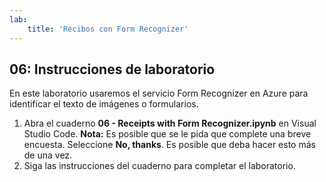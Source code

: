 ```yaml
---
lab:
    title: 'Recibos con Form Recognizer'
---
```


## 06: Instrucciones de laboratorio
En este laboratorio usaremos el servicio Form Recognizer en Azure para identificar el texto de imágenes o formularios.

1.  Abra el cuaderno **06 - Receipts with Form Recognizer.ipynb** en Visual Studio Code. 
    **Nota:** Es posible que se le pida que complete una breve encuesta. Seleccione **No, thanks**. Es posible que deba hacer esto más de una vez.
2.  Siga las instrucciones del cuaderno para completar el laboratorio.
